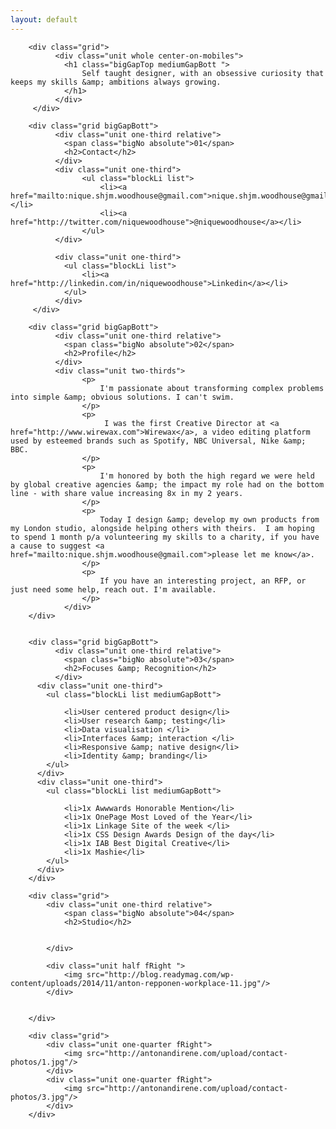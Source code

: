 ```yaml
---
layout: default
---
```





<div class="wider">



		<div class="grid">
		      <div class="unit whole center-on-mobiles">
		        <h1 class="bigGapTop mediumGapBott ">
		        	Self taught designer, with an obsessive curiosity that keeps my skills &amp; ambitions always growing. 
		        </h1>
		      </div>
		 </div>

		<div class="grid bigGapBott">
		      <div class="unit one-third relative">
		      	<span class="bigNo absolute">01</span>
	    		<h2>Contact</h2> 
		      </div>
		      <div class="unit one-third">	
			      	<ul class="blockLi list">
			      		<li><a href="mailto:nique.shjm.woodhouse@gmail.com">nique.shjm.woodhouse@gmail.com</a></li>	
			      		<li><a href="http://twitter.com/niquewoodhouse">@niquewoodhouse</a></li>	
			      	</ul>		            	
		      </div>		      

		      <div class="unit one-third">
		      	<ul class="blockLi list">
		      		<li><a href="http://linkedin.com/in/niquewoodhouse">Linkedin</a></li>
		      	</ul>		      	
		      </div>		            		      		      
		 </div>		 		 

		<div class="grid bigGapBott">
		      <div class="unit one-third relative">
		      	<span class="bigNo absolute">02</span>
	    		<h2>Profile</h2> 
		      </div>			
		      <div class="unit two-thirds">
			        <p>
			        	I'm passionate about transforming complex problems into simple &amp; obvious solutions. I can't swim.
			        </p>
			        <p>
			        	 I was the first Creative Director at <a href="http://www.wirewax.com">Wirewax</a>, a video editing platform used by esteemed brands such as Spotify, NBC Universal, Nike &amp; BBC.  
					</p>
					<p>
			        	I'm honored by both the high regard we were held by global creative agencies &amp; the impact my role had on the bottom line - with share value increasing 8x in my 2 years. 
			        </p>
			        <p>
			        	Today I design &amp; develop my own products from my London studio, alongside helping others with theirs.  I am hoping to spend 1 month p/a volunteering my skills to a charity, if you have a cause to suggest <a href="mailto:nique.shjm.woodhouse@gmail.com">please let me know</a>.
			        </p>
			        <p>
			        	If you have an interesting project, an RFP, or just need some help, reach out. I'm available. 
			        </p>
				</div>
		</div>		 


		<div class="grid bigGapBott">
		      <div class="unit one-third relative">
		      	<span class="bigNo absolute">03</span>
	    		<h2>Focuses &amp; Recognition</h2> 
		      </div>				
	      <div class="unit one-third">
	        <ul class="blockLi list mediumGapBott">
	        
	        	<li>User centered product design</li>
	        	<li>User research &amp; testing</li>
	        	<li>Data visualisation </li>
	        	<li>Interfaces &amp; interaction </li>
	        	<li>Responsive &amp; native design</li>
	        	<li>Identity &amp; branding</li>
	        </ul>
	      </div>
	      <div class="unit one-third">
	        <ul class="blockLi list mediumGapBott">
	        	
	        	<li>1x Awwwards Honorable Mention</li>
	        	<li>1x OnePage Most Loved of the Year</li>
	        	<li>1x Linkage Site of the week </li>
	        	<li>1x CSS Design Awards Design of the day</li>
	        	<li>1x IAB Best Digital Creative</li>
	        	<li>1x Mashie</li>
	        </ul>
	      </div>	      	      
	    </div>

	    <div class="grid">
	    	<div class="unit one-third relative">
	    		<span class="bigNo absolute">04</span>
	    		<h2>Studio</h2>


	    	</div>

	    	<div class="unit half fRight ">
	    		<img src="http://blog.readymag.com/wp-content/uploads/2014/11/anton-repponen-workplace-11.jpg"/>
	    	</div>	    	

   	
	    </div>

	    <div class="grid">
	    	<div class="unit one-quarter fRight">
	    		<img src="http://antonandirene.com/upload/contact-photos/1.jpg"/>
	    	</div>
	    	<div class="unit one-quarter fRight">
	    		<img src="http://antonandirene.com/upload/contact-photos/3.jpg"/>
	    	</div>	   	    	
	    </div>


</div>


<!--
<div class="wider">

		<script type="text/javascript" src="https://raw.githubusercontent.com/stevenschobert/instafeed.js/master/instafeed.min.js"></script>  
  	<script type="text/javascript">
		var feed = new Instafeed({
		  get: 'user',
		  clientId: '467ede5a6b9b48ae8e03f4e2582aeeb3',
		  userId: 13563994,
		  accessToken: '13563994.467ede5.bfe0ac4ed0fa4d9a84b943687922a92d',
		  resolution: 'standard_resolution',
		  limit: 9,
		  after: function () {
		    var images = $("#instafeed").find('a');
		    $.each(images, function(index, image) {
		      var delay = (index * 75) + 'ms';
		      $(image).css('-webkit-animation-delay', delay);
		      $(image).css('-moz-animation-delay', delay);
		      $(image).css('-ms-animation-delay', delay);
		      $(image).css('-o-animation-delay', delay);
		      $(image).css('animation-delay', delay);
		      //$(image).addClass('animated flipInX');
		    });
		  },
		  template: '<a href="{{link}}" target="_blank" class="instagramImg"><img src="{{image}}" /><span class="likes">&hearts; {{likes}}</span></a>'
		});
		feed.run();
		setTimeout(function(){ $('#instafeed a').attr("target","_blank"); }, 1000);
	</script>
				<div id="instafeed" class="wow fadeIn animated" style="visibility: visible; animation-name: fadeIn;">
				<h1 class="intro-heading tCenter">Instagram</h1>
			</div>
</div>
-->
